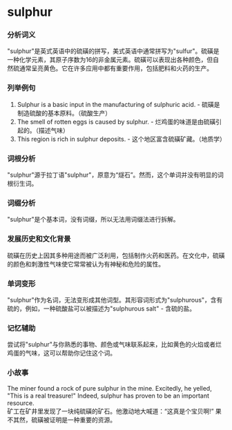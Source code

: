 # sulphur

### 分析词义

  

"sulphur"是英式英语中的硫磺的拼写，美式英语中通常拼写为"sulfur"。硫磺是一种化学元素，其原子序数为16的非金属元素。硫磺可以表现出各种颜色，但自然硫通常呈亮黄色。它在许多应用中都有重要作用，包括肥料和火药的生产。

  

### 列举例句

  

1.  Sulphur is a basic input in the manufacturing of sulphuric acid. - 硫磺是制造硫酸的基本原料。（硫酸生产）
2.  The smell of rotten eggs is caused by sulphur. - 烂鸡蛋的味道是由硫磺引起的。（描述气味）
3.  This region is rich in sulphur deposits. - 这个地区富含硫磺矿藏。（地质学）

  

### 词根分析

  

"sulphur"源于拉丁语"sulphur"，原意为“燧石”。然而，这个单词并没有明显的词根衍生词。

  

### 词缀分析

  

"sulphur"是个基本词，没有词缀，所以无法用词缀法进行拆解。

  

### 发展历史和文化背景

  

硫磺在历史上因其多种用途而被广泛利用，包括制作火药和医药。在文化中，硫磺的颜色和刺激性气味使它常常被认为有神秘和危险的属性。

  

### 单词变形

  

"sulphur"作为名词，无法变形成其他词型。其形容词形式为"sulphurous"，含有硫的，例如，一种硫酸盐可以被描述为"sulphurous salt" - 含硫的盐。

  

### 记忆辅助

  

尝试将"sulphur"与你熟悉的事物、颜色或气味联系起来，比如黄色的火焰或者烂鸡蛋的气味，这可以帮助你记住这个词。

  

### 小故事

  

The miner found a rock of pure sulphur in the mine. Excitedly, he yelled, "This is a real treasure!" Indeed, sulphur has proven to be an important resource.  
矿工在矿井里发现了一块纯硫磺的矿石。他激动地大喊道：“这真是个宝贝啊!” 果不其然，硫磺被证明是一种重要的资源。
